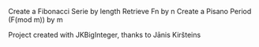 Create a Fibonacci Serie by length
Retrieve Fn by n
Create a Pisano Period (F(mod m)) by m

Project created with JKBigInteger, thanks to Jānis Kiršteins